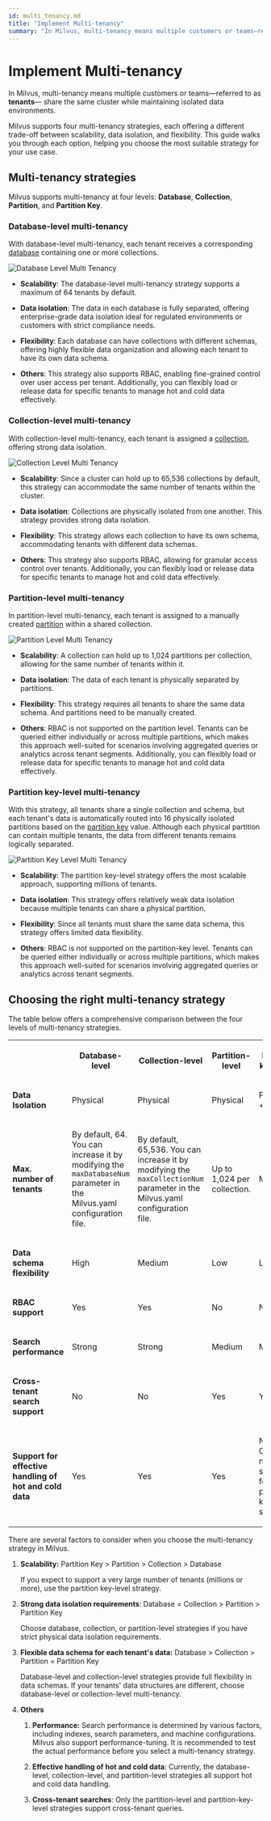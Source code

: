 ```yaml
---
id: multi_tenancy.md
title: "Implement Multi-tenancy"
summary: "In Milvus, multi-tenancy means multiple customers or teams—referred to as tenants— share the same cluster while maintaining isolated data environments."
---
```


# Implement Multi-tenancy

In Milvus, multi-tenancy means multiple customers or teams—referred to as **tenants**— share the same cluster while maintaining isolated data environments. 

Milvus supports four multi-tenancy strategies, each offering a different trade-off between scalability, data isolation, and flexibility. This guide walks you through each option, helping you choose the most suitable strategy for your use case.

## Multi-tenancy strategies

Milvus supports multi-tenancy at four levels: **Database**, **Collection**, **Partition**, and **Partition Key**. 

### Database-level multi-tenancy

With database-level multi-tenancy, each tenant receives a corresponding [database](manage_databases.md) containing one or more collections. 

![Database Level Multi Tenancy](../../../assets/database-level-multi-tenancy.png)

- **Scalability**: The database-level multi-tenancy strategy  supports a maximum of 64 tenants by default.

- **Data isolation**: The data in each database is fully separated, offering enterprise-grade data isolation ideal for regulated environments or customers with strict compliance needs.

- **Flexibility**: Each database can have collections with different schemas, offering highly flexible data organization and allowing each tenant to have its own data schema.

- **Others**: This strategy also supports RBAC, enabling fine-grained control over user access per tenant. Additionally, you can flexibly load or release data for specific tenants to manage hot and cold data effectively.

### Collection-level multi-tenancy

With collection-level multi-tenancy, each tenant is assigned a [collection](manage-collections.md), offering strong data isolation. 

![Collection Level Multi Tenancy](../../../assets/collection-level-multi-tenancy.png)

- **Scalability**: Since a cluster can hold up to 65,536 collections by default, this strategy can accommodate the same number of tenants within the cluster.

- **Data isolation**: Collections are physically isolated from one another. This strategy provides strong data isolation.

- **Flexibility**: This strategy allows each collection to have its own schema, accommodating tenants with different data schemas.

- **Others**: This strategy also supports RBAC, allowing for granular access control over tenants. Additionally, you can flexibly load or release data for specific tenants to manage hot and cold data effectively.

### Partition-level multi-tenancy

In partition-level multi-tenancy, each tenant is assigned to a manually created [partition](manage-partitions.md) within a shared collection. 

![Partition Level Multi Tenancy](../../../assets/partition-level-multi-tenancy.png)

- **Scalability**: A collection can hold up to 1,024 partitions per collection, allowing for the same number of tenants within it.

- **Data isolation**: The data of each tenant is physically separated by partitions.

- **Flexibility**: This strategy requires all tenants to share the same data schema. And partitions need to be manually created.

- **Others**: RBAC is not supported on the partition level. Tenants can be queried either individually or across multiple partitions, which makes this approach well-suited for scenarios involving aggregated queries or analytics across tenant segments. Additionally, you can flexibly load or release data for specific tenants to manage hot and cold data effectively.

### Partition key-level multi-tenancy

With this strategy, all tenants share a single collection and schema, but each tenant's data is automatically routed into 16 physically isolated partitions based on the [partition key](use-partition-key.md) value. Although each physical partition can contain multiple tenants, the data from different tenants remains logically separated. 

![Partition Key Level Multi Tenancy](../../../assets/partition-key-level-multi-tenancy.png)

- **Scalability**: The partition key-level strategy offers the most scalable approach, supporting millions of tenants.

- **Data isolation**: This strategy offers relatively weak data isolation because multiple tenants can share a physical partition.

- **Flexibility**: Since all tenants must share the same data schema, this strategy offers limited data flexibility.

- **Others**: RBAC is not supported on the partition-key level. Tenants can be queried either individually or across multiple partitions, which makes this approach well-suited for scenarios involving aggregated queries or analytics across tenant segments.

## Choosing the right multi-tenancy strategy

The table below offers a comprehensive comparison between the four levels of multi-tenancy strategies.

<table>
   <tr>
     <th></th>
     <th><p><strong>Database-level</strong></p></th>
     <th><p><strong>Collection-level</strong></p></th>
     <th><p><strong>Partition-level</strong></p></th>
     <th><p><strong>Partition key-level</strong></p></th>
   </tr>
   <tr>
     <td><p><strong>Data Isolation</strong></p></td>
     <td><p>Physical</p></td>
     <td><p>Physical</p></td>
     <td><p>Physical</p></td>
     <td><p>Physical + Logical</p></td>
   </tr>
   <tr>
     <td><p><strong>Max. number of tenants</strong></p></td>
     <td><p>By default, 64. You can increase it by modifying the <code>maxDatabaseNum</code> parameter in the Milvus.yaml configuration file. </p></td>
     <td><p>By default, 65,536. You can increase it by modifying the <code>maxCollectionNum</code> parameter in the Milvus.yaml configuration file.</p></td>
     <td><p>Up to 1,024 per collection. </p></td>
     <td><p>Millions</p></td>
   </tr>
   <tr>
     <td><p><strong>Data schema flexibility</strong></p></td>
     <td><p>High</p></td>
     <td><p>Medium</p></td>
     <td><p>Low</p></td>
     <td><p>Low</p></td>
   </tr>
   <tr>
     <td><p><strong>RBAC support</strong></p></td>
     <td><p>Yes</p></td>
     <td><p>Yes</p></td>
     <td><p>No</p></td>
     <td><p>No</p></td>
   </tr>
   <tr>
     <td><p><strong>Search performance</strong></p></td>
     <td><p>Strong</p></td>
     <td><p>Strong</p></td>
     <td><p>Medium</p></td>
     <td><p>Medium</p></td>
   </tr>
   <tr>
     <td><p><strong>Cross-tenant search support</strong></p></td>
     <td><p>No</p></td>
     <td><p>No</p></td>
     <td><p>Yes</p></td>
     <td><p>Yes</p></td>
   </tr>
   <tr>
     <td><p><strong>Support for effective handling of hot and cold data</strong></p></td>
     <td><p>Yes</p></td>
     <td><p>Yes</p></td>
     <td><p>Yes</p></td>
     <td><p>No Currently, not supported for the partition key-level strategy.</p></td>
   </tr>
</table>

There are several factors to consider when you choose the multi-tenancy strategy in Milvus.

1. **Scalability:** Partition Key > Partition > Collection > Database

    If you expect to support a very large number of tenants (millions or more), use the partition key-level strategy.

1. **Strong data isolation requirements**: Database = Collection > Partition > Partition Key

    Choose database, collection, or partition-level strategies if you have strict physical data isolation requirements. 

1. **Flexible data schema for each tenant's data:** Database > Collection > Partition = Partition Key

    Database-level and collection-level strategies provide full flexibility in data schemas. If your tenants' data structures are different, choose database-level or collection-level multi-tenancy.

1. **Others**

    1. **Performance:** Search performance is determined by various factors, including indexes, search parameters, and machine configurations. Milvus also support performance-tuning. It is recommended to test the actual performance before you select a multi-tenancy strategy.

    1. **Effective handling of hot and cold data**: Currently, the database-level, collection-level, and partition-level strategies all support hot and cold data handling. 

    1. **Cross-tenant searches**: Only the partition-level and partition-key-level strategies support cross-tenant queries.

